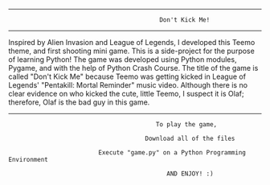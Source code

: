 ******************************************************************************************************************************

                                              Don't Kick Me!

******************************************************************************************************************************

   Inspired by Alien Invasion and League of Legends, I developed this Teemo theme, and first shooting mini game. This is a side-project for the purpose of learning Python! The game was developed using Python modules, Pygame, and with the help of Python Crash Course. The title of the game is called "Don't Kick Me" because Teemo was getting kicked in League of Legends' "Pentakill: Mortal Reminder" music video. Although there is no clear evidence on who kicked the cute, little Teemo, I suspect it is Olaf; therefore, Olaf is the bad guy in this game. 

******************************************************************************************************************************

            
                                             To play the game, 
                            
                                          Download all of the files
                 
                             Execute "game.py" on a Python Programming Environment
                            
                                                AND ENJOY! :)
            
